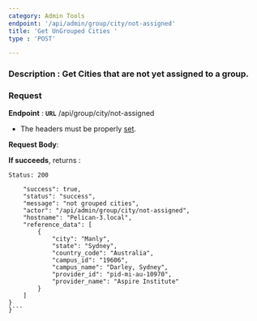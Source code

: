 ```yaml
---
category: Admin Tools
endpoint: '/api/admin/group/city/not-assigned'
title: 'Get UnGrouped Cities '
type : 'POST'

---
```

### **Description** : Get Cities that are not yet assigned to a group.
### Request

**Endpoint** : **`URL`** /api/group/city/not-assigned

* The headers must be properly [set](#/Info-setting-headers-token).

**Request Body**: 

**If succeeds**, returns : 

```Status: 200```

```{
    "success": true,
    "status": "success",
    "message": "not grouped cities",
    "actor": "/api/admin/group/city/not-assigned",
    "hostname": "Pelican-3.local",
    "reference_data": [
        {
            "city": "Manly",
            "state": "Sydney",
            "country_code": "Australia",
            "campus_id": "19606",
            "campus_name": "Darley, Sydney",
            "provider_id": "pid-mi-au-10970",
            "provider_name": "Aspire Institute"
        }
    ]
}
}```